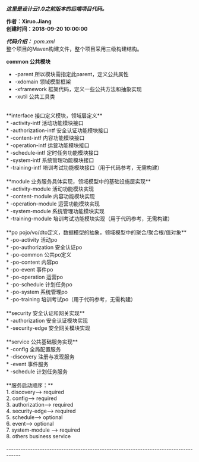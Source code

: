 ***这里是设计云1.0之前版本的后端项目代码。***<br/>

**作者：Xiruo.Jiang**<br/>
**创建时间：2018-09-20 10:00:00**<br/>

***代码介绍：***
*pom.xml*<br/>
整个项目的Maven构建文件，整个项目采用三级构建结构。<br/>

**common 公共模块**<br/>
* -parent 所以模块需指定此parent，定义公共属性<br/>
* -xdomain 领域模型框架<br/>
* -xframework 框架代码，定义一些公共方法和抽象实现<br/>
* -xutil 公共工具类<br/>
<br/>
**interface 接口定义模块，领域层定义**<br/>
* -activity-intf 活动功能模块接口<br/>
* -authorization-intf 安全认证功能模块接口<br/>
* -content-intf 内容功能模块接口<br/>
* -operation-intf 运营功能模块接口<br/>
* -schedule-intf 定时任务功能模块接口<br/>
* -system-intf 系统管理功能模块接口<br/>
* -training-intf 培训考试功能模块接口（用于代码参考，无需构建）<br/>
<br/>
**module 业务服务具体实现，领域模型中的基础设施层实现**<br/>
* -activity-module 活动功能模块实现<br/>
* -content-module 内容功能模块实现<br/>
* -operation-module 运营功能模块实现<br/>
* -system-module 系统管理功能模块实现<br/>
* -training-module 培训考试功能模块实现（用于代码参考，无需构建）<br/>
<br/>
**po pojo/vo/dto定义，数据模型的抽象，领域模型中的聚合/聚合根/值对象**<br/>
* -po-activity 活动po<br/>
* -po-authorization 安全认证po<br/>
* -po-common 公共po定义<br/>
* -po-content 内容po<br/>
* -po-event 事件po<br/>
* -po-operation 运营po<br/>
* -po-schedule 计划任务po<br/>
* -po-system 系统管理po<br/>
* -po-training 培训考试po（用于代码参考，无需构建）<br/>
<br/>
**security 安全认证和网关实现**<br/>
* -authorization 安全认证模块实现<br/>
* -security-edge 安全网关模块实现<br/>
<br/>
**service 公共基础服务实现**<br/>
* -config 全局配置服务<br/>
* -discovery 注册与发现服务<br/>
* -event 事件服务<br/>
* -schedule 计划任务服务<br/>
<br/>
**服务启动顺序：**<br/>
1. discovery--> required<br/>
2. config--> required<br/>
3. authorization--> required<br/>
4. security-edge--> required<br/>
5. schedule--> optional<br/>
6. event--> optional<br/>
7. system-module --> required<br/>
8. others business service<br/>
<br/>
------------------------------------------------------------------------------------